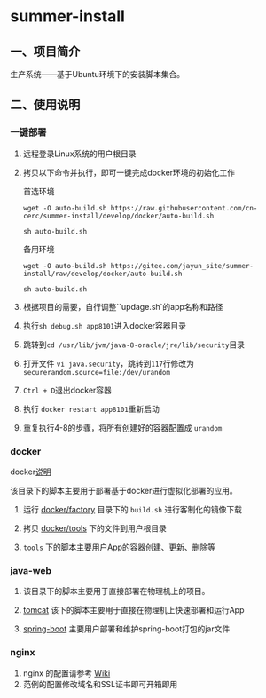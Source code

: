 # summer-install

## 一、项目简介

生产系统——基于Ubuntu环境下的安装脚本集合。

## 二、使用说明

### 一键部署

1. 远程登录Linux系统的用户根目录

2. 拷贝以下命令并执行，即可一键完成docker环境的初始化工作

   首选环境

   ```shell
   wget -O auto-build.sh https://raw.githubusercontent.com/cn-cerc/summer-install/develop/docker/auto-build.sh

   sh auto-build.sh
   ```

   备用环境
   ```shell
   wget -O auto-build.sh https://gitee.com/jayun_site/summer-install/raw/develop/docker/auto-build.sh
   
   sh auto-build.sh
   ```

3. 根据项目的需要，自行调整``updage.sh`的app名称和路径

4. 执行`sh debug.sh app8101`进入docker容器目录

5. 跳转到`cd /usr/lib/jvm/java-8-oracle/jre/lib/security`目录

6. 打开文件 `vi java.security`，跳转到`117`行修改为 `securerandom.source=file:/dev/urandom`

7. `Ctrl + D`退出docker容器

8. 执行 `docker restart app8101`重新启动

9. 
   重复执行4-8的步骤，将所有创建好的容器配置成 `urandom`

### docker

docker[说明](/docker)

该目录下的脚本主要用于部署基于docker进行虚拟化部署的应用。

1. 运行 [docker/factory](docker/factory) 目录下的 `build.sh` 进行客制化的镜像下载

2. 拷贝 [docker/tools](docker/tools) 下的文件到用户根目录 

3. `tools` 下的脚本主要用户App的容器创建、更新、删除等

### java-web

1. 该目录下的脚本主要用于直接部署在物理机上的项目。

2. [tomcat](java-web/tomcat) 该下的脚本主要用于直接在物理机上快速部署和运行App

3. [spring-boot](java-web/spring-boot)  主要用户部署和维护spring-boot打包的jar文件

### nginx

1. nginx 的配置请参考 [Wiki](https://github.com/cn-cerc/summer-install/wiki/Nginx%E9%85%8D%E7%BD%AE%E8%8C%83%E4%BE%8B) 
2. 范例的配置修改域名和SSL证书即可开箱即用

